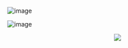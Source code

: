 
<p align = "center">

  
![image](https://user-images.githubusercontent.com/50216485/173243231-bbdca22b-2974-4ad8-8416-570901dd1f94.png)
  
![image](https://user-images.githubusercontent.com/50216485/173248077-50a4c50b-05aa-44ea-aa07-a27a7ca30851.png)


<p align = "center">
<img src = "https://github-readme-stats.vercel.app/api?username=idiliev18&bg_color=grey&theme=tokyonight&show_icons=true&count_private=true">
</p><!--
[![Spotify](https://idiliev18.vercel.app/api/spotify)](https://open.spotify.com/user/5org9bombjr2qb6199r0e4ipr)




